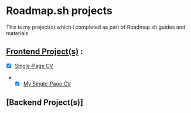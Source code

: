 # Roadmap.sh projects

This is my project(s) which i completed as part of Roadmap.sh guides and materials

## [Frontend Project(s)](https://roadmap.sh/projects/single-page-cv) :

- [x] [Single-Page CV](https://roadmap.sh/projects/single-page-cv)
- - [x] [My Single-Page CV](https://github.com/drimsk/roadmap.sh-projects-drimsk)

## [Backend Project(s)]
